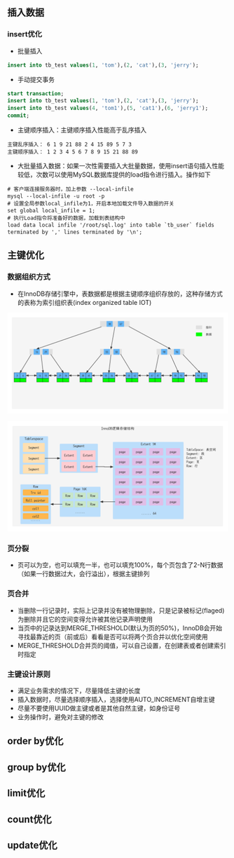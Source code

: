 ## 插入数据

### insert优化

- 批量插入

```sql
insert into tb_test values(1, 'tom'),(2, 'cat'),(3, 'jerry');
```

- 手动提交事务

```sql
start transaction;
insert into tb_test values(1, 'tom'),(2, 'cat'),(3, 'jerry');
insert into tb_test values(4, 'tom1'),(5, 'cat1'),(6, 'jerry1');
commit;
```

- 主键顺序插入：主键顺序插入性能高于乱序插入

```
主键乱序插入： 6 1 9 21 88 2 4 15 89 5 7 3
主键顺序插入： 1 2 3 4 5 6 7 8 9 15 21 88 89
```

- 大批量插入数据：如果一次性需要插入大批量数据，使用insert语句插入性能较低，次数可以使用MySQL数据库提供的load指令进行插入。操作如下

```shell
# 客户端连接服务器时，加上参数 --local-infile
mysql --local-infile -u root -p
# 设置全局参数local_infile为1，开启本地加载文件导入数据的开关
set global local_infile = 1;
# 执行Load指令将准备好的数据，加载到表结构中
load data local infile '/root/sql.log' into table `tb_user` fields terminated by ',' lines terminated by '\n';
```

## 主键优化

### 数据组织方式

- 在InnoDB存储引擎中，表数据都是根据主键顺序组织存放的，这种存储方式的表称为索引组织表(index organized table IOT)

![](./images/B+tree.png)

![](./images/InnoDB逻辑存储结构.png)

### 页分裂

- 页可以为空，也可以填充一半，也可以填充100%，每个页包含了2-N行数据（如果一行数据过大，会行溢出），根据主键排列

### 页合并

- 当删除一行记录时，实际上记录并没有被物理删除，只是记录被标记(flaged)为删除并且它的空间变得允许被其他记录声明使用
- 当页中的记录达到MERGE_THRESHOLD(默认为页的50%)，InnoDB会开始寻找最靠近的页（前或后）看看是否可以将两个页合并以优化空间使用
- MERGE_THRESHOLD合并页的阈值，可以自己设置，在创建表或者创建索引时指定

### 主键设计原则

- 满足业务需求的情况下，尽量降低主键的长度
- 插入数据时，尽量选择顺序插入，选择使用AUTO_INCREMENT自增主键
- 尽量不要使用UUID做主键或者是其他自然主键，如身份证号
- 业务操作时，避免对主键的修改

## order by优化



## group by优化

## limit优化

## count优化

## update优化

